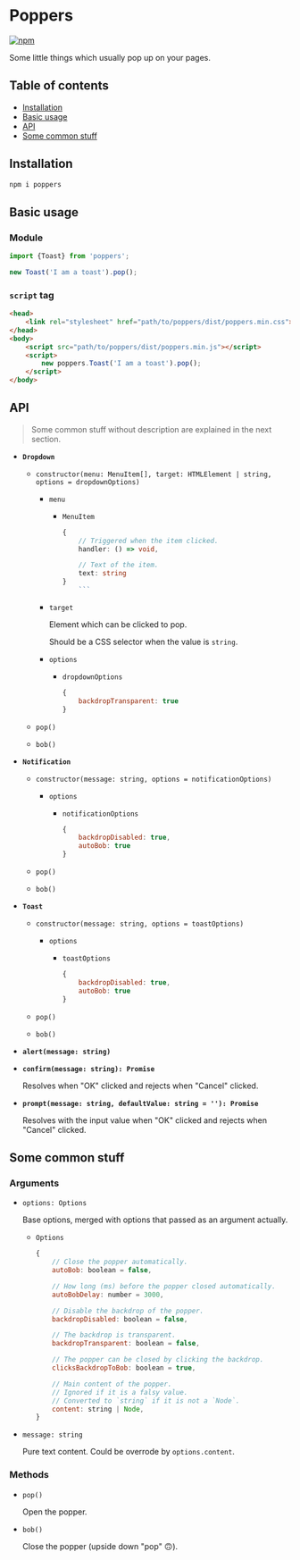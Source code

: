 # Poppers

[![npm](https://img.shields.io/npm/v/poppers.svg)](https://www.npmjs.com/package/poppers)

Some little things which usually pop up on your pages.

## Table of contents

<!-- MarkdownTOC -->

- [Installation](#installation)
- [Basic usage](#basic-usage)
- [API](#api)
- [Some common stuff](#some-common-stuff)

<!-- /MarkdownTOC -->

## Installation

```sh
npm i poppers
```

## Basic usage

### Module

```js
import {Toast} from 'poppers';

new Toast('I am a toast').pop();
```

### `script` tag

```html
<head>
    <link rel="stylesheet" href="path/to/poppers/dist/poppers.min.css">
</head>
<body>
    <script src="path/to/poppers/dist/poppers.min.js"></script>
    <script>
        new poppers.Toast('I am a toast').pop();
    </script>
</body>
```

## API

> Some common stuff without description are explained in the next section.

- **`Dropdown`**

  - `constructor(menu: MenuItem[], target: HTMLElement | string, options = dropdownOptions)`

    - `menu`

      - `MenuItem`

        ```ts
        {
            // Triggered when the item clicked.
            handler: () => void,

            // Text of the item.
            text: string
        }
            ```

    - `target`

      Element which can be clicked to pop.

      Should be a CSS selector when the value is `string`.

    - `options`

      - `dropdownOptions`

        ```js
        {
            backdropTransparent: true
        }
        ```

  - `pop()`

  - `bob()`

- **`Notification`**

  - `constructor(message: string, options = notificationOptions)`

    - `options`

      - `notificationOptions`

        ```js
        {
            backdropDisabled: true,
            autoBob: true
        }
        ```

  - `pop()`

  - `bob()`

- **`Toast`**

  - `constructor(message: string, options = toastOptions)`

    - `options`

      - `toastOptions`

        ```js
        {
            backdropDisabled: true,
            autoBob: true
        }
        ```

  - `pop()`

  - `bob()`

- **`alert(message: string)`**

- **`confirm(message: string): Promise`**

  Resolves when "OK" clicked and rejects when "Cancel" clicked.

- **`prompt(message: string, defaultValue: string = ''): Promise`**

  Resolves with the input value when "OK" clicked and rejects when "Cancel" clicked.

## Some common stuff

### Arguments

- `options: Options`

  Base options, merged with options that passed as an argument actually.

  - `Options`

    ```js
    {
        // Close the popper automatically.
        autoBob: boolean = false,

        // How long (ms) before the popper closed automatically.
        autoBobDelay: number = 3000,

        // Disable the backdrop of the popper.
        backdropDisabled: boolean = false,

        // The backdrop is transparent.
        backdropTransparent: boolean = false,

        // The popper can be closed by clicking the backdrop.
        clicksBackdropToBob: boolean = true,

        // Main content of the popper.
        // Ignored if it is a falsy value.
        // Converted to `string` if it is not a `Node`.
        content: string | Node,
    }
    ```

- `message: string`

  Pure text content. Could be overrode by `options.content`.

### Methods

- `pop()`

  Open the popper.

- `bob()`

  Close the popper (upside down "pop" 🙃).
